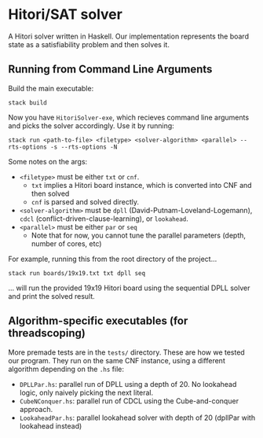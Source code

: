 # Hitori/SAT solver

A Hitori solver written in Haskell. Our implementation represents the board state as a satisfiability problem and then solves it.

## Running from Command Line Arguments

Build the main executable:

```
stack build
```

Now you have `HitoriSolver-exe`, which recieves command line arguments and picks the solver accordingly. Use it by running:

```
stack run <path-to-file> <filetype> <solver-algorithm> <parallel> --rts-options -s --rts-options -N
```

Some notes on the args:

- `<filetype>` must be either `txt` or `cnf`.
  - `txt` implies a Hitori board instance, which is converted into CNF and then solved
  - `cnf` is parsed and solved directly.
- `<solver-algorithm>` must be `dpll` (David-Putnam-Loveland-Logemann), `cdcl` (conflict-driven-clause-learning), or `lookahead`.
- `<parallel>` must be either `par` or `seq`
  - Note that for now, you cannot tune the parallel parameters (depth, number of cores, etc)

For example, running this from the root directory of the project...

```
stack run boards/19x19.txt txt dpll seq
```

... will run the provided 19x19 Hitori board using the sequential DPLL solver and print the solved result.

## Algorithm-specific executables (for threadscoping)

More premade tests are in the `tests/` directory. These are how we tested our program. They run on the same CNF instance, using a different algorithm depending on the `.hs` file:

- `DPLLPar.hs`: parallel run of DPLL using a depth of 20. No lookahead logic, only naively picking the next literal.
- `CubeNConquer.hs`: parallel run of CDCL using the Cube-and-conquer approach.
- `LookaheadPar.hs`: parallel lookahead solver with depth of 20 (dpllPar with lookahead instead)

